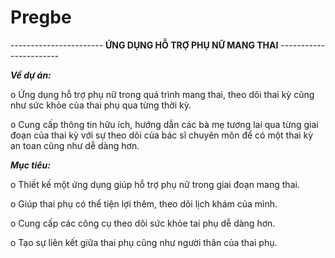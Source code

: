 # Pregbe
----------------------- **ỨNG DỤNG HỖ TRỢ PHỤ NỮ MANG THAI** -----------------------

_**Về dự án:**_

  o	Ứng dụng hỗ trợ phụ nữ trong quá trình mang thai, theo dõi thai kỳ cũng như sức khỏe của thai phụ qua từng thời kỳ.

  o	Cung cấp thông tin hữu ích, hướng dẫn các bà mẹ tương lai qua từng giai đoạn của thai kỳ với sự theo dõi của bác sĩ chuyên môn để có một thai kỳ an toan cũng như dễ dàng hơn.

_**Mục tiêu:**_

  o	Thiết kế một ứng dụng giúp hỗ trợ phụ nữ trong giai đoạn mang thai.

  o	Giúp thai phụ có thể tiện lợi thêm, theo dõi lịch khám của mình.

  o	Cung cấp các công cụ theo dõi sức khỏe tai phụ dễ dàng hơn.

  o	Tạo sự liên kết giữa thai phụ cũng như người thân của thai phụ.
